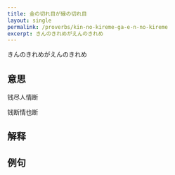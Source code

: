 ```yaml
---
title: 金の切れ目が縁の切れ目
layout: single
permalink: /proverbs/kin-no-kireme-ga-e-n-no-kireme
excerpt: きんのきれめがえんのきれめ
---
```


きんのきれめがえんのきれめ

## 意思

钱尽人情断

钱断情也断

## 解释

## 例句

